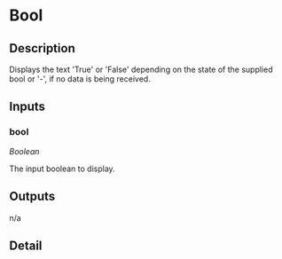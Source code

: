 # Bool

## Description
Displays the text 'True' or 'False' depending on the state of the supplied bool or '-', if no data is being received.

## Inputs
### bool

*Boolean*

The input boolean to display.

## Outputs
n/a

## Detail

